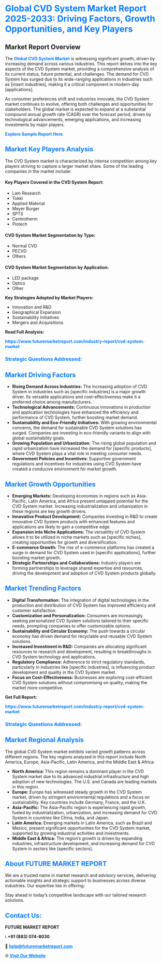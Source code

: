 <h1 style="color: #007BFF;">Global CVD System Market Report 2025-2033: Driving Factors, Growth Opportunities, and Key Players</h1>

<section id="overview">
<h2>Market Report Overview</h2>
<p>The <a href="https://www.futuremarketreport.com/industry-report/cvd-system-market" style="color: #007BFF; text-decoration: none;"><strong>Global CVD System Market</strong></a> is witnessing significant growth, driven by increasing demand across various industries. This report delves into the key aspects of the CVD System market, providing a comprehensive analysis of its current status, future potential, and challenges. The demand for CVD System has surged due to its wide-ranging applications in industries such as [insert industries], making it a critical component in modern-day [applications].</p>
<p>As consumer preferences shift and industries innovate, the CVD System market continues to evolve, offering both challenges and opportunities for stakeholders. The global market is expected to expand at a substantial compound annual growth rate (CAGR) over the forecast period, driven by technological advancements, emerging applications, and increasing investments by major players.</p>
</section>

<section id="overview">
<p><a href="https://www.futuremarketreport.com/request-sample/reportId=42498" style="color: #007BFF; text-decoration: none;"><strong>Explore Sample Report Here</strong></a></p>
</section>

<section id="key-players">
<h2 style="color: #007BFF;">Market Key Players Analysis</h2>
<p>The CVD System market is characterized by intense competition among key players striving to capture a larger market share. Some of the leading companies in the market include:</p>
<h4>Key Players Covered in the CVD System Report:</h4>
<ul><li>Lam Research</li><li>Tokki</li><li>Applied Material</li><li>Meyer Burger</li><li>SPTS</li><li>Centrotherm</li><li>Piotech</li></ul>
<h4>CVD System Market Segmentation by Type:</h4>
<ul><li>Normal CVD</li><li>PECVD</li><li>Others</li></ul>

<h4>CVD System Market Segmentation by Application:</h4>
<ul><li>LED package</li><li>Optics</li><li>Other</li></ul>
<p><strong>Key Strategies Adopted by Market Players:</strong></p>
<ul>
<li>Innovation and R&D</li>
<li>Geographical Expansion</li>
<li>Sustainability Initiatives</li>
<li>Mergers and Acquisitions</li>
</ul>
</section>

<section>
<p><strong>Read Full Analysis: </strong></p><a href="https://www.futuremarketreport.com/industry-report/cvd-system-market" style="color: #007BFF; text-decoration: none;"><strong>https://www.futuremarketreport.com/industry-report/cvd-system-market</strong></a>
<h3 style="color: #007BFF;">Strategic Questions Addressed:</h3>
</section>

<section id="driving-factors">
<h2 style="color: #007BFF;">Market Driving Factors</h2>
<ul>
<li><strong>Rising Demand Across Industries:</strong> The increasing adoption of CVD System in industries such as [specific industries] is a major growth driver. Its versatile applications and cost-effectiveness make it a preferred choice among manufacturers.</li>
<li><strong>Technological Advancements:</strong> Continuous innovations in production and application technologies have enhanced the efficiency and performance of CVD System, further boosting market demand.</li>
<li><strong>Sustainability and Eco-Friendly Initiatives:</strong> With growing environmental concerns, the demand for sustainable CVD System solutions has surged. Companies are investing in eco-friendly variants to align with global sustainability goals.</li>
<li><strong>Growing Population and Urbanization:</strong> The rising global population and rapid urbanization have increased the demand for [specific products], where CVD System plays a vital role in meeting consumer needs.</li>
<li><strong>Government Policies and Incentives:</strong> Supportive government regulations and incentives for industries using CVD System have created a conducive environment for market growth.</li>
</ul>
</section>

<section id="growth-opportunities">
<h2 style="color: #007BFF;">Market Growth Opportunities</h2>
<ul>
<li><strong>Emerging Markets:</strong> Developing economies in regions such as Asia-Pacific, Latin America, and Africa present untapped potential for the CVD System market. Increasing industrialization and urbanization in these regions are key growth drivers.</li>
<li><strong>Innovative Product Development:</strong> Companies investing in R&D to create innovative CVD System products with enhanced features and applications are likely to gain a competitive edge.</li>
<li><strong>Expansion into Niche Applications:</strong> The versatility of CVD System allows it to be utilized in niche markets such as [specific niches], creating opportunities for growth and diversification.</li>
<li><strong>E-commerce Growth:</strong> The rise of e-commerce platforms has created a surge in demand for CVD System used in [specific applications], further boosting market growth.</li>
<li><strong>Strategic Partnerships and Collaborations:</strong> Industry players are forming partnerships to leverage shared expertise and resources, driving the development and adoption of CVD System products globally.</li>
</ul>
</section>

<section id="trending-factors">
<h2 style="color: #007BFF;">Market Trending Factors</h2>
<ul>
<li><strong>Digital Transformation:</strong> The integration of digital technologies in the production and distribution of CVD System has improved efficiency and customer satisfaction.</li>
<li><strong>Customization and Personalization:</strong> Consumers are increasingly seeking personalized CVD System solutions tailored to their specific needs, prompting companies to offer customizable options.</li>
<li><strong>Sustainability and Circular Economy:</strong> The push towards a circular economy has driven demand for recyclable and reusable CVD System solutions.</li>
<li><strong>Increased Investment in R&D:</strong> Companies are allocating significant resources to research and development, resulting in breakthroughs in CVD System technology and applications.</li>
<li><strong>Regulatory Compliance:</strong> Adherence to strict regulatory standards, particularly in industries like [specific industries], is influencing product development and quality in the CVD System market.</li>
<li><strong>Focus on Cost-Effectiveness:</strong> Businesses are exploring cost-efficient CVD System solutions without compromising on quality, making the market more competitive.</li>
</ul>
</section>

<section>
<p><strong>Get Full Report: </strong></p><a href="https://www.futuremarketreport.com/industry-report/cvd-system-market" style="color: #007BFF; text-decoration: none;"><strong>https://www.futuremarketreport.com/industry-report/cvd-system-market</strong></a>
<h3 style="color: #007BFF;">Strategic Questions Addressed:</h3>
</section>


<section id="regional-analysis">
<h2 style="color: #007BFF;">Market Regional Analysis</h2>
<p>The global CVD System market exhibits varied growth patterns across different regions. The key regions analyzed in this report include North America, Europe, Asia-Pacific, Latin America, and the Middle East & Africa:</p>
<ul>
<li><strong>North America:</strong> This region remains a dominant player in the CVD System market due to its advanced industrial infrastructure and high adoption of new technologies. The U.S. and Canada are leading markets in this region.</li>
<li><strong>Europe:</strong> Europe has witnessed steady growth in the CVD System market, driven by stringent environmental regulations and a focus on sustainability. Key countries include Germany, France, and the U.K.</li>
<li><strong>Asia-Pacific:</strong> The Asia-Pacific region is experiencing rapid growth, fueled by industrialization, urbanization, and increasing demand for CVD System in countries like China, India, and Japan.</li>
<li><strong>Latin America:</strong> Emerging markets in Latin America, such as Brazil and Mexico, present significant opportunities for the CVD System market, supported by growing industrial activities and investments.</li>
<li><strong>Middle East & Africa:</strong> The region’s growth is driven by expanding industries, infrastructure development, and increasing demand for CVD System in sectors like [specific sectors].</li>
</ul>
</section>

<footer>
<h2 style="color: #007BFF;">About FUTURE MARKET REPORT</h2>
<p>We are a trusted name in market research and advisory services, delivering actionable insights and strategic support to businesses across diverse industries. Our expertise lies in offering:</p>

<p>Stay ahead in today’s competitive landscape with our tailored research solutions.</p>

<h2 style="color: #007BFF;">Contact Us:</h2>
<p><strong>FUTURE MARKET REPORT</strong></p>
<p>📞 <strong>+91 (883) 074-8030</strong></p>
<p>📧 <strong><a href="mailto:help@futuremarketreport.com" style="color: #007BFF;">help@futuremarketreport.com</a></strong></p>
<p>🌐 <strong><a href="https://www.futuremarketreport.com/" style="color: #007BFF;">Visit Our Website</a></strong></p>
</footer>